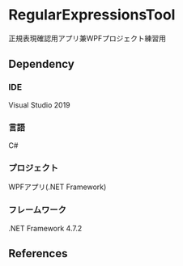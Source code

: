 # RegularExpressionsTool
正規表現確認用アプリ兼WPFプロジェクト練習用
## Dependency
### IDE
Visual Studio 2019
### 言語
C#
### プロジェクト
WPFアプリ(.NET Framework)
### フレームワーク
.NET Framework 4.7.2

## References
